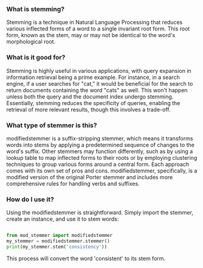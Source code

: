 ### What is stemming?

Stemming is a technique in Natural Language Processing that reduces various inflected forms of a word to a single invariant root form. This root form, known as the stem, may or may not be identical to the word's morphological root.

### What is it good for?

Stemming is highly useful in various applications, with query expansion in information retrieval being a prime example. For instance, in a search engine, if a user searches for "cat," it would be beneficial for the search to return documents containing the word "cats" as well. This won't happen unless both the query and the document index undergo stemming. Essentially, stemming reduces the specificity of queries, enabling the retrieval of more relevant results, though this involves a trade-off.

### What type of stemmer is this?

modifiedstemmer is a suffix-stripping stemmer, which means it transforms words into stems by applying a predetermined sequence of changes to the word's suffix. Other stemmers may function differently, such as by using a lookup table to map inflected forms to their roots or by employing clustering techniques to group various forms around a central form. Each approach comes with its own set of pros and cons. modifiedstemmer, specifically, is a modified version of the original Porter stemmer and includes more comprehensive rules for handling verbs and suffixes.

### How do I use it?

Using the modifiedstemmer is straightforward. Simply import the stemmer, create an instance, and use it to stem words:

```python

from mod_stemmer import modifiedstemmer
my_stemmer = modifiedstemmer.stemmer()
print(my_stemmer.stem('consistency'))

```

This process will convert the word 'consistent' to its stem form.